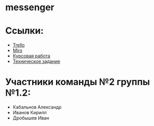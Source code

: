 # messenger
# Ссылки:
* [Trello](https://trello.com/b/R5nbylYn/messenger)
* [Miro](https://miro.com/app/board/o9J_lOl0RMI=/)
* [Курсовая работа](https://github.com/IrillK/messenger/blob/main/Documents/%D0%9A%D1%83%D1%80%D1%81%D0%BE%D0%B2%D0%B0%D1%8F%20%D1%80%D0%B0%D0%B1%D0%BE%D1%82%D0%B0%20.pdf)
* [Техническое задание](https://github.com/IrillK/messenger/blob/main/Documents/Tekhnicheskoe_zadanie_Messenger.pdf)

# Участники команды №2 группы №1.2:
* Кабальнов Александр
* Иванов Кирилл
* Дробышев Иван
